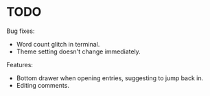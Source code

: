 # TODO

Bug fixes:
- Word count glitch in terminal.
- Theme setting doesn't change immediately.

Features:
- Bottom drawer when opening entries, suggesting to jump back in.
- Editing comments.
